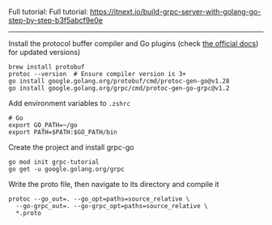 Full tutorial: Full tutorial: https://itnext.io/build-grpc-server-with-golang-go-step-by-step-b3f5abcf9e0e

---

Install the protocol buffer compiler and Go plugins (check [the official docs](https://grpc.io/docs/languages/go/quickstart/ 'the official docs')) for updated versions)

```
brew install protobuf
protoc --version  # Ensure compiler version is 3+
go install google.golang.org/protobuf/cmd/protoc-gen-go@v1.28
go install google.golang.org/grpc/cmd/protoc-gen-go-grpc@v1.2
```

Add environment variables to `.zshrc`

```
# Go
export GO_PATH=~/go
export PATH=$PATH:$GO_PATH/bin
```

Create the project and install grpc-go

```
go mod init grpc-tutorial
go get -u google.golang.org/grpc
```

Write the proto file, then navigate to its directory and compile it

```
protoc --go_out=. --go_opt=paths=source_relative \
  --go-grpc_out=. --go-grpc_opt=paths=source_relative \
  *.proto
```

